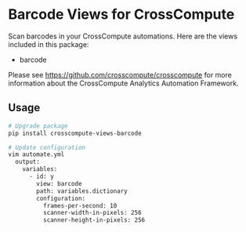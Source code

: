 # Barcode Views for CrossCompute

Scan barcodes in your CrossCompute automations. Here are the views included in this package:

- barcode

Please see https://github.com/crosscompute/crosscompute for more information about the CrossCompute Analytics Automation Framework.

## Usage

```bash
# Upgrade package
pip install crosscompute-views-barcode

# Update configuration
vim automate.yml
  output:
    variables:
      - id: y
        view: barcode
        path: variables.dictionary
        configuration:
          frames-per-second: 10
          scanner-width-in-pixels: 256
          scanner-height-in-pixels: 256
```
